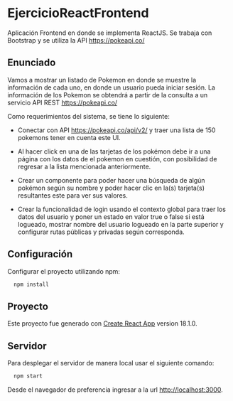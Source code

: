 # EjercicioReactFrontend

Aplicación Frontend en donde se implementa ReactJS. Se trabaja con Bootstrap y se utiliza la API https://pokeapi.co/

## Enunciado

Vamos a mostrar un listado de Pokemon en donde se muestre la información de cada uno, en donde un usuario pueda iniciar sesión. La información de los Pokemon se obtendrá a partir de la consulta a un servicio API REST https://pokeapi.co/

Como requerimientos del sistema, se tiene lo siguiente:

- Conectar con API https://pokeapi.co/api/v2/ y traer una lista de 150 pokemons tener en cuenta este UI.

- Al hacer click en una de las tarjetas de los pokémon debe ir a una página con los datos de el pokemon en cuestión, con posibilidad de regresar a la lista mencionada anteriormente.

- Crear un componente para poder hacer una búsqueda de algún pokémon según su nombre y poder hacer clic en la(s) tarjeta(s) resultantes este para ver sus valores.

- Crear la funcionalidad de login usando el contexto global para traer los datos del usuario y poner un estado en valor true o false si está logueado, mostrar nombre del usuario logueado en la parte superior y configurar rutas públicas y privadas según corresponda.

## Configuración
Configurar el proyecto utilizando npm:

```bash
  npm install
```

## Proyecto
Este proyecto fue generado con [Create React App](https://github.com/facebook/create-react-app) version 18.1.0.

## Servidor
Para desplegar el servidor de manera local usar el siguiente comando:

```bash
  npm start
```

Desde el navegador de preferencia ingresar a la url [http://localhost:3000](http://localhost:3000).

